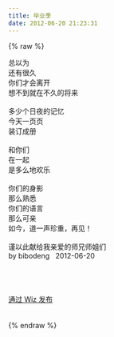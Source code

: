 ```yaml
---
title: 毕业季
date: 2012-06-20 21:23:31
---
```

{% raw %}
<div>总以为</div>
<div>还有很久</div>
<div>你们才会离开</div>
<div>想不到就在不久的将来</div>
<div>&nbsp;</div>
<div>多少个日夜的记忆</div>
<div>今天一页页</div>
<div>装订成册</div>
<div>&nbsp;</div>
<div>和你们</div>
<div>在一起</div>
<div>是多么地欢乐</div>
<div>&nbsp;</div>
<div>你们的身影</div>
<div>那么熟悉</div>
<div>你们的语言</div>
<div>那么可亲</div>
<div><div>如今，道一声珍重，再见！</div>
<div>&nbsp;</div>
<div>谨以此献给我亲爱的师兄师姐们</div>
</div>
<div>by bibodeng &nbsp; 2012-06-20</div>
<div>&nbsp;</div>
<div>&nbsp;</div>
<div><br />
</div>
<br />
<div><a title="Wiz" href="http://www.wiz.cn/">通过 Wiz 发布</a></div>
<br />
<br />{% endraw %}
